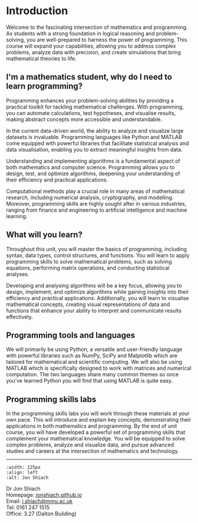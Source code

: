# Introduction

Welcome to the fascinating intersection of mathematics and programming. As students with a strong foundation in logical reasoning and problem-solving, you are well-prepared to harness the power of programming. This course will expand your capabilities, allowing you to address complex problems, analyze data with precision, and create simulations that bring mathematical theories to life.

## I'm a mathematics student, why do I need to learn programming?

Programming enhances your problem-solving abilities by providing a practical toolkit for tackling mathematical challenges. With programming, you can automate calculations, test hypotheses, and visualise results, making abstract concepts more accessible and understandable.

In the current data-driven world, the ability to analyze and visualize large datasets is invaluable. Programming languages like Python and MATLAB come equipped with powerful libraries that facilitate statistical analysis and data visualisation, enabling you to extract meaningful insights from data.

Understanding and implementing algorithms is a fundamental aspect of both mathematics and computer science. Programming allows you to design, test, and optimize algorithms, deepening your understanding of their efficiency and practical applications.

Computational methods play a crucial role in many areas of mathematical research, including numerical analysis, cryptography, and modelling. Moreover, programming skills are highly sought after in various industries, ranging from finance and engineering to artificial intelligence and machine learning.

## What will you learn?

Throughout this unit, you will master the basics of programming, including syntax, data types, control structures, and functions. You will learn to apply programming skills to solve mathematical problems, such as solving equations, performing matrix operations, and conducting statistical analyses.

Developing and analysing algorithms will be a key focus, allowing you to design, implement, and optimize algorithms while gaining insights into their efficiency and practical applications. Additionally, you will learn to visualise mathematical concepts, creating visual representations of data and functions that enhance your ability to interpret and communicate results effectively.

## Programming tools and languages

We will primarily be using Python, a versatile and user-friendly language with powerful libraries such as NumPy, SciPy and Matplotlib which are tailored for mathematical and scientific computing. We will also be using MATLAB which is specifically designed to work with matrices and numerical computation. The two languages share many common themes so once you've learned Python you will find that using MATLAB is quite easy.

## Programming skills labs

In the programming skills labs you will work through these materials at your own pace. This will introduce and explain key concepts, demonstrating their applications in both mathematics and programming. By the end of unit course, you will have developed a powerful set of programming skills that complement your mathematical knowledge. You will be equipped to solve complex problems, analyze and visualize data, and pursue advanced studies and careers at the intersection of mathematics and technology.

---

```{image} ../_images/0_jon_shiach.jpeg
:width: 125px
:align: left
:alt: Jon Shiach
```

Dr Jon Shiach <br>
Homepage: <a href="https://jonshiach.github.io/" target="_blank">jonshiach.github.io</a> <br>
Email: <a href="mailto:j.shiach@mmu.ac.uk">j.shiach@mmu.ac.uk</a> <br>
Tel: 0161 247 1515 <br>
Office: 3.27 (Dalton Building)
